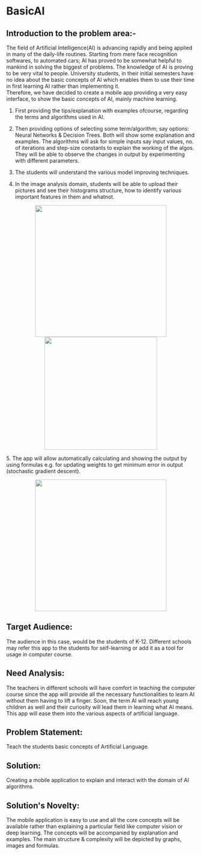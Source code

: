 # BasicAI  

## Introduction to the problem area:-  
The field of Artificial Intelligence(AI) is advancing rapidly and being applied in many of the daily-life routines. Starting from mere face recognition softwares, to automated cars; AI has proved to be somewhat helpful to mankind in solving the biggest of problems. The knowledge of AI is proving to be very vital to people. University students, in their initial semesters have no idea about the basic concepts of AI which enables them to use their time in first learning AI rather than implementing it.   
Therefore, we have decided to create a mobile app providing a very easy interface, to show the basic concepts of AI, mainly machine learning.   
1.	First providing the tips/explanation with examples ofcourse, regarding the terms and algorithms used in AI. 
2.	Then providing options of selecting some term/algorithm; say options: Neural Networks & Decision Trees. Both will show some explanation and examples. The algorithms will ask for simple inputs say input values, no. of iterations and step-size constants to explain the working of the algos. They will be able to observe the changes in output by experimenting with different parameters.
3.	The students will understand the various model improving techniques.

4.	In the image analysis domain, students will be able to upload their pictures and see their histograms structure, how to identify various important features in them and whatnot.
<p align="center">
  <img src="https://user-images.githubusercontent.com/30017031/34384450-1072cc66-eb3e-11e7-936b-51bc5f766944.png" width="350"/>
  <img src="https://user-images.githubusercontent.com/30017031/34384451-10bb69e4-eb3e-11e7-8904-f1ad31a72ba4.jpg" width="300"/>
</p>
5.	The app will allow automatically calculating and showing the output by using formulas e.g. for updating weights to get minimum error in output (stochastic gradient descent).  
<p align="center">
  <img src="https://user-images.githubusercontent.com/30017031/34384636-3b0473e8-eb3f-11e7-9dba-bec98c663dac.png" width="350"/>
</p>

## Target Audience: 

The audience in this case, would be the students of K-12. Different schools may refer this app to the students for self-learning or add it as a tool for usage in computer course.

## Need Analysis:
	
The teachers in different schools will have comfort in teaching the computer course since the app will provide all the necessary functionalities to learn AI without them having to lift a finger. Soon, the term AI will reach young children as well and their curiosity will lead them in learning what AI means. This app will ease them into the various aspects of artificial language.

## Problem Statement: 
	
Teach the students basic concepts of Artificial Language.

## Solution:

Creating a mobile application to explain and interact with the domain of AI algorithms.

## Solution's Novelty:

The mobile application is easy to use and all the core concepts will be available rather than explaining a particular field like computer vision or deep learning. The concepts will be accompanied by explanation and examples. The main structure & complexity will be depicted by graphs, images and formulas.
